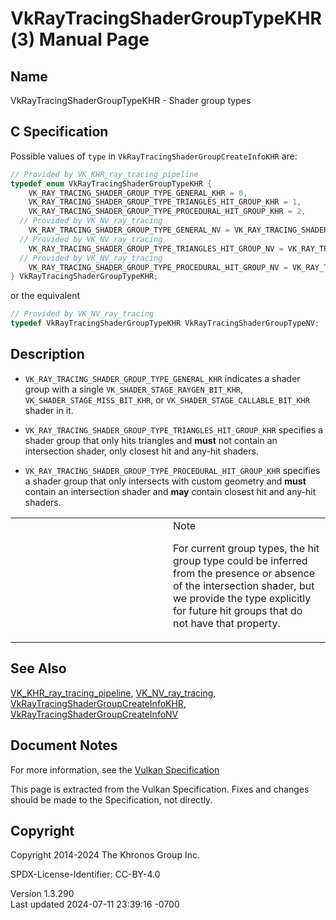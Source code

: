 # VkRayTracingShaderGroupTypeKHR(3) Manual Page

## Name

VkRayTracingShaderGroupTypeKHR - Shader group types



## <a href="#_c_specification" class="anchor"></a>C Specification

Possible values of `type` in `VkRayTracingShaderGroupCreateInfoKHR` are:

``` c
// Provided by VK_KHR_ray_tracing_pipeline
typedef enum VkRayTracingShaderGroupTypeKHR {
    VK_RAY_TRACING_SHADER_GROUP_TYPE_GENERAL_KHR = 0,
    VK_RAY_TRACING_SHADER_GROUP_TYPE_TRIANGLES_HIT_GROUP_KHR = 1,
    VK_RAY_TRACING_SHADER_GROUP_TYPE_PROCEDURAL_HIT_GROUP_KHR = 2,
  // Provided by VK_NV_ray_tracing
    VK_RAY_TRACING_SHADER_GROUP_TYPE_GENERAL_NV = VK_RAY_TRACING_SHADER_GROUP_TYPE_GENERAL_KHR,
  // Provided by VK_NV_ray_tracing
    VK_RAY_TRACING_SHADER_GROUP_TYPE_TRIANGLES_HIT_GROUP_NV = VK_RAY_TRACING_SHADER_GROUP_TYPE_TRIANGLES_HIT_GROUP_KHR,
  // Provided by VK_NV_ray_tracing
    VK_RAY_TRACING_SHADER_GROUP_TYPE_PROCEDURAL_HIT_GROUP_NV = VK_RAY_TRACING_SHADER_GROUP_TYPE_PROCEDURAL_HIT_GROUP_KHR,
} VkRayTracingShaderGroupTypeKHR;
```

or the equivalent

``` c
// Provided by VK_NV_ray_tracing
typedef VkRayTracingShaderGroupTypeKHR VkRayTracingShaderGroupTypeNV;
```

## <a href="#_description" class="anchor"></a>Description

- `VK_RAY_TRACING_SHADER_GROUP_TYPE_GENERAL_KHR` indicates a shader
  group with a single `VK_SHADER_STAGE_RAYGEN_BIT_KHR`,
  `VK_SHADER_STAGE_MISS_BIT_KHR`, or `VK_SHADER_STAGE_CALLABLE_BIT_KHR`
  shader in it.

- `VK_RAY_TRACING_SHADER_GROUP_TYPE_TRIANGLES_HIT_GROUP_KHR` specifies a
  shader group that only hits triangles and **must** not contain an
  intersection shader, only closest hit and any-hit shaders.

- `VK_RAY_TRACING_SHADER_GROUP_TYPE_PROCEDURAL_HIT_GROUP_KHR` specifies
  a shader group that only intersects with custom geometry and **must**
  contain an intersection shader and **may** contain closest hit and
  any-hit shaders.

<table>
<colgroup>
<col style="width: 50%" />
<col style="width: 50%" />
</colgroup>
<tbody>
<tr>
<td class="icon"><em></em></td>
<td class="content">Note
<p>For current group types, the hit group type could be inferred from
the presence or absence of the intersection shader, but we provide the
type explicitly for future hit groups that do not have that
property.</p></td>
</tr>
</tbody>
</table>

## <a href="#_see_also" class="anchor"></a>See Also

[VK_KHR_ray_tracing_pipeline](https://registry.khronos.org/vulkan/specs/1.3-extensions/man/html/VK_KHR_ray_tracing_pipeline.html),
[VK_NV_ray_tracing](https://registry.khronos.org/vulkan/specs/1.3-extensions/man/html/VK_NV_ray_tracing.html),
[VkRayTracingShaderGroupCreateInfoKHR](https://registry.khronos.org/vulkan/specs/1.3-extensions/man/html/VkRayTracingShaderGroupCreateInfoKHR.html),
[VkRayTracingShaderGroupCreateInfoNV](https://registry.khronos.org/vulkan/specs/1.3-extensions/man/html/VkRayTracingShaderGroupCreateInfoNV.html)

## <a href="#_document_notes" class="anchor"></a>Document Notes

For more information, see the <a
href="https://registry.khronos.org/vulkan/specs/1.3-extensions/html/vkspec.html#VkRayTracingShaderGroupTypeKHR"
target="_blank" rel="noopener">Vulkan Specification</a>

This page is extracted from the Vulkan Specification. Fixes and changes
should be made to the Specification, not directly.

## <a href="#_copyright" class="anchor"></a>Copyright

Copyright 2014-2024 The Khronos Group Inc.

SPDX-License-Identifier: CC-BY-4.0

Version 1.3.290  
Last updated 2024-07-11 23:39:16 -0700
